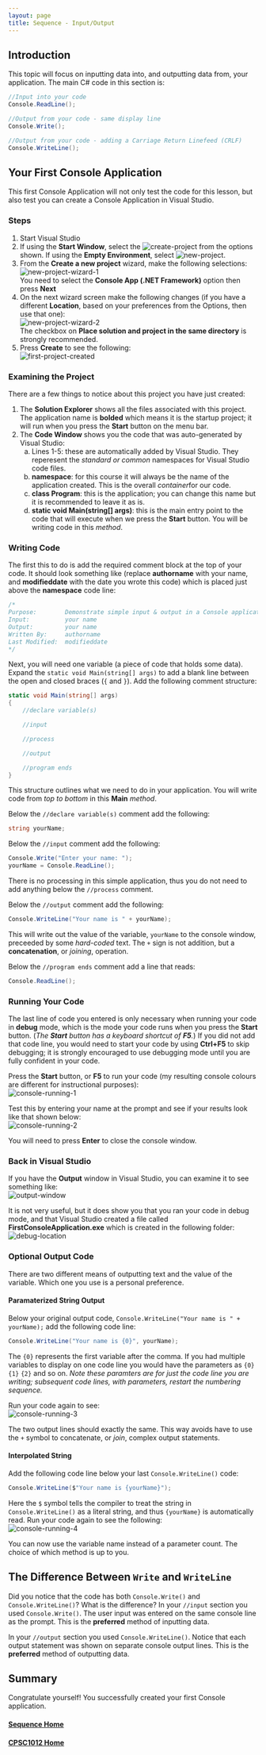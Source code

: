 ```yaml
---
layout: page
title: Sequence - Input/Output
---
```


## Introduction
This topic will focus on inputting data into, and outputting data from, your application. The main C# code in this section is:

```csharp
//Input into your code
Console.ReadLine();

//Output from your code - same display line
Console.Write();

//Output from your code - adding a Carriage Return Linefeed (CRLF)
Console.WriteLine();
```

## Your First Console Application
This first Console Application will not only test the code for this lesson, but also test you can create a Console Application in Visual Studio.

### Steps
1. Start Visual Studio
2. If using the **Start Window**, select the ![create-project](files/create-project.jpg) from the options shown. If using the **Empty Environment**, select ![new-project](files/new-project.jpg).
3. From the **Create a new project** wizard, make the following selections:<br>![new-project-wizard-1](files/new-project-wizard-1.jpg)<br>You need to select the **Console App (.NET Framework)** option then press **Next**
4. On the next wizard screen make the following changes (if you have a different **Location**, based on your preferences from the Options, then use that one):<br>![new-project-wizard-2](files/new-project-wizard-2.jpg)<br>The checkbox on **Place solution and project in the same directory** is strongly recommended.
5. Press **Create** to see the following:<br>![first-project-created](files/first-project-created.jpg)

### Examining the Project
There are a few things to notice about this project you have just created:
1. The **Solution Explorer** shows all the files associated with this project. The application name is **bolded** which means it is the startup project; it will run when you press the **Start** button on the menu bar.
2. The **Code Window** shows you the code that was auto-generated by Visual Studio:<br>
    <ol type="a">
        <li>Lines 1-5: these are automatically added by Visual Studio. They reperesent the <em>standard or common</em> namespaces for Visual Studio code files.</li>
        <li><b>namespace</b>: for this course it will always be the name of the application created. This is the overall <em>container</em>for our code.</li>
        <li><b>class Program</b>: this is the application; you can change this name but it is recommended to leave it as is.</li>
        <li><b>static void Main(string[] args)</b>: this is the main entry point to the code that will execute when we press the <b>Start</b> button. You will be writing code in this <em>method</em>.</li>
    </ol>

### Writing Code
The first this to do is add the required comment block at the top of your code. It should look something like (replace **authorname** with your name, and **modifieddate** with the date you wrote this code) which is placed just above the **namespace** code line:

```csharp
/* 
Purpose:        Demonstrate simple input & output in a Console application	 
Input:          your name	
Output:         your name 
Written By:     authorname
Last Modified:  modifieddate 
*/
```

Next, you will need one variable (a piece of code that holds some data). Expand the `static void Main(string[] args)` to add a blank line between the open and closed braces (`{` and `}`). Add the following comment structure:

```csharp
static void Main(string[] args)
{
    //declare variable(s)

    //input

    //process

    //output

    //program ends
}
```

This structure outlines what we need to do in your application. You will write code from _top to bottom_ in this **Main** _method_.

Below the `//declare variable(s)` comment add the following:

```csharp
string yourName;
```

Below the `//input` comment add the following:

```csharp
Console.Write("Enter your name: ");
yourName = Console.ReadLine();
```

There is no processing in this simple application, thus you do not need to add anything below the `//process` comment.

Below the `//output` comment add the following:

```csharp
Console.WriteLine("Your name is " + yourName);
```

This will write out the value of the variable, `yourName` to the console window, preceeded by some _hard-coded_ text. The `+` sign is not addition, but a **concatenation**, or _joining_, operation.

Below the `//program ends` comment add a line that reads:

```csharp
Console.ReadLine();
```

### Running Your Code
The last line of code you entered is only necessary when running your code in **debug** mode, which is the mode your code runs when you press the **Start** button. (_The **Start** button has a keyboard shortcut of **F5**._) If you did not add that code line, you would need to start your code by using **Ctrl+F5** to skip debugging; it is strongly encouraged to use debugging mode until you are fully confident in your code.

Press the **Start** button, or **F5** to run your code (my resulting console colours are different for instructional purposes):<br>![console-running-1](files/console-running-1.jpg)

Test this by entering your name at the prompt and see if your results look like that shown below:<br>
![console-running-2](files/console-running-2.jpg)

You will need to press **Enter** to close the console window.

### Back in Visual Studio
If you have the **Output** window in Visual Studio, you can examine it to see something like:<br>
![output-window](files/output-window.jpg)

It is not very useful, but it does show you that you ran your code in debug mode, and that Visual Studio created a file called **FirstConsoleApplication.exe** which is created in the following folder:<br>
![debug-location](files/debug-location.jpg)

### Optional Output Code
There are two different means of outputting text and the value of the variable. Which one you use is a personal preference.

#### Paramaterized String Output
Below your original output code, `Console.WriteLine("Your name is " + yourName);` add the following code line:

```csharp
Console.WriteLine("Your name is {0}", yourName);
```

The `{0}` represents the first variable after the comma. If you had multiple variables to display on one code line you would have the parameters as `{0}` `{1}` `{2}` and so on. _Note these paramters are for just the code line you are writing; subsequent code lines, with parameters, restart the numbering sequence._

Run your code again to see:<br>![console-running-3](files/console-running-3.jpg)

The two output lines should exactly the same. This way avoids have to use the `+` symbol to concatenate, or _join_, complex output statements.

#### Interpolated String
Add the following code line below your last `Console.WriteLine()` code:

```csharp
Console.WriteLine($"Your name is {yourName}");
```

Here the `$` symbol tells the compiler to treat the string in `Console.WriteLine()` as a literal string, and thus `{yourName}` is automatically read. Run your code again to see the following:<br>![console-running-4](files/console-running-4.jpg)

You can now use the variable name instead of a parameter count. The choice of which method is up to you.

## The Difference Between `Write` and `WriteLine`
Did you notice that the code has both `Console.Write()` and `Console.WriteLine()`? What is the difference? In your `//input` section you used `Console.Write()`. The user input was entered on the same console line as the prompt. This is the **preferred** method of inputting data.

In your `//output` section you used `Console.WriteLine()`. Notice that each output statement was shown on separate console output lines. This is the **preferred** method of outputting data.

## Summary
Congratulate yourself! You successfully created your first Console application.

#### [Sequence Home](index.md)
#### [CPSC1012 Home](../)